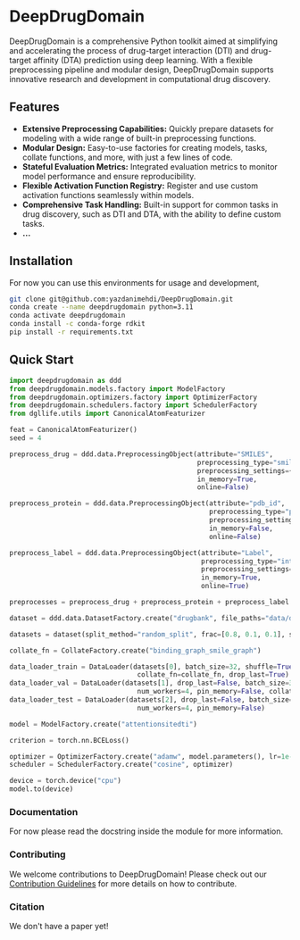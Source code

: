 # DeepDrugDomain

DeepDrugDomain is a comprehensive Python toolkit aimed at simplifying and accelerating the process of drug-target interaction (DTI) and drug-target affinity (DTA) prediction using deep learning. With a flexible preprocessing pipeline and modular design, DeepDrugDomain supports innovative research and development in computational drug discovery.

## Features

- **Extensive Preprocessing Capabilities:** Quickly prepare datasets for modeling with a wide range of built-in preprocessing functions.
- **Modular Design:** Easy-to-use factories for creating models, tasks, collate functions, and more, with just a few lines of code.
- **Stateful Evaluation Metrics:** Integrated evaluation metrics to monitor model performance and ensure reproducibility.
- **Flexible Activation Function Registry:** Register and use custom activation functions seamlessly within models.
- **Comprehensive Task Handling:** Built-in support for common tasks in drug discovery, such as DTI and DTA, with the ability to define custom tasks.
- **...**

## Installation
For now you can use this environments for usage and development,
```bash
git clone git@github.com:yazdanimehdi/DeepDrugDomain.git
conda create --name deepdrugdomain python=3.11
conda activate deepdrugdomain
conda install -c conda-forge rdkit
pip install -r requirements.txt
```

## Quick Start

```python
import deepdrugdomain as ddd
from deepdrugdomain.models.factory import ModelFactory
from deepdrugdomain.optimizers.factory import OptimizerFactory
from deepdrugdomain.schedulers.factory import SchedulerFactory
from dgllife.utils import CanonicalAtomFeaturizer

feat = CanonicalAtomFeaturizer()
seed = 4

preprocess_drug = ddd.data.PreprocessingObject(attribute="SMILES",
                                               preprocessing_type="smile_to_dgl_graph",
                                               preprocessing_settings={"fragment": False, "node_featurizer": feat},
                                               in_memory=True,
                                               online=False)

preprocess_protein = ddd.data.PreprocessingObject(attribute="pdb_id",
                                                  preprocessing_type="protein_pockets_to_dgl_graph",
                                                  preprocessing_settings={"pdb_path": "data/pdb/", "protein_size_limit": 10000},
                                                  in_memory=False,
                                                  online=False)

preprocess_label = ddd.data.PreprocessingObject(attribute="Label",
                                                preprocessing_type="interaction_to_binary",
                                                preprocessing_settings={},
                                                in_memory=True,
                                                online=True)

preprocesses = preprocess_drug + preprocess_protein + preprocess_label

dataset = ddd.data.DatasetFactory.create("drugbank", file_paths="data/drugbank/", preprocesses=preprocesses)

datasets = dataset(split_method="random_split", frac=[0.8, 0.1, 0.1], seed=seed, sample=0.05)

collate_fn = CollateFactory.create("binding_graph_smile_graph")

data_loader_train = DataLoader(datasets[0], batch_size=32, shuffle=True, num_workers=4, pin_memory=True,
                                collate_fn=collate_fn, drop_last=True)
data_loader_val = DataLoader(datasets[1], drop_last=False, batch_size=32,
                                num_workers=4, pin_memory=False, collate_fn=collate_fn)
data_loader_test = DataLoader(datasets[2], drop_last=False, batch_size=32, collate_fn=collate_fn,
                                num_workers=4, pin_memory=False)

model = ModelFactory.create("attentionsitedti")

criterion = torch.nn.BCELoss()

optimizer = OptimizerFactory.create("adamw", model.parameters(), lr=1e-4, weight_decay=0.03)
scheduler = SchedulerFactory.create("cosine", optimizer)

device = torch.device("cpu")
model.to(device)

```

### Documentation
For now please read the docstring inside the module for more information.

### Contributing
We welcome contributions to DeepDrugDomain! Please check out our [Contribution Guidelines](CONTRIBUTING.md) for more details on how to contribute.

### Citation
We don't have a paper yet!
